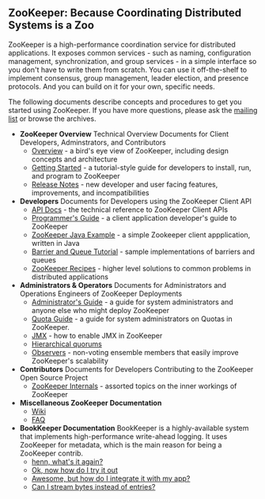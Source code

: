 <!--
Copyright 2002-2004 The Apache Software Foundation

Licensed under the Apache License, Version 2.0 (the "License");
you may not use this file except in compliance with the License.
You may obtain a copy of the License at

http://www.apache.org/licenses/LICENSE-2.0

Unless required by applicable law or agreed to in writing, software
distributed under the License is distributed on an "AS IS" BASIS,
WITHOUT WARRANTIES OR CONDITIONS OF ANY KIND, either express or implied.
See the License for the specific language governing permissions and
limitations under the License.
//-->

## ZooKeeper: Because Coordinating Distributed Systems is a Zoo

ZooKeeper is a high-performance coordination service for
distributed applications.  It exposes common services - such as
naming, configuration management, synchronization, and group
services - in a simple interface so you don't have to write them
from scratch.  You can use it off-the-shelf to implement
consensus, group management, leader election, and presence
protocols. And you can build on it for your own, specific needs.

The following documents describe concepts and procedures to get
you started using ZooKeeper. If you have more questions, please
ask the [mailing list](http://zookeeper.apache.org/mailing_lists.html) or browse the
archives.

+ **ZooKeeper Overview**
    Technical Overview Documents for Client Developers, Adminstrators, and Contributors
    + [Overview](zookeeperOver.html) - a bird's eye view of ZooKeeper, including design concepts and architecture
    + [Getting Started](zookeeperStarted.html) - a tutorial-style guide for developers to install, run, and program to ZooKeeper
    + [Release Notes](releasenotes.html) - new developer and user facing features, improvements, and incompatibilities
+ **Developers**
    Documents for Developers using the ZooKeeper Client API
    + [API Docs](api/index.html) - the technical reference to ZooKeeper Client APIs
    + [Programmer's Guide](zookeeperProgrammers.html) - a client application developer's guide to ZooKeeper
    + [ZooKeeper Java Example](javaExample.html) - a simple Zookeeper client appplication, written in Java
    + [Barrier and Queue Tutorial](zookeeperTutorial.html) - sample implementations of barriers and queues
    + [ZooKeeper Recipes](recipes.html) - higher level solutions to common problems in distributed applications
+ **Administrators & Operators**
    Documents for Administrators and Operations Engineers of ZooKeeper Deployments
    + [Administrator's Guide](zookeeperAdmin.html) - a guide for system administrators and anyone else who might deploy ZooKeeper
    + [Quota Guide](zookeeperQuotas.html) - a guide for system administrators on Quotas in ZooKeeper.
    + [JMX](zookeeperJMX.html) - how to enable JMX in ZooKeeper
    + [Hierarchical quorums](zookeeperHierarchicalQuorums.html)
    + [Observers](zookeeperObservers.html) - non-voting ensemble members that easily improve ZooKeeper's scalability
+ **Contributors**
    Documents for Developers Contributing to the ZooKeeper Open Source Project
    + [ZooKeeper Internals](zookeeperInternals.html) - assorted topics on the inner workings of ZooKeeper
+ **Miscellaneous ZooKeeper Documentation**
    + [Wiki](https://cwiki.apache.org/confluence/display/ZOOKEEPER)
    + [FAQ](https://cwiki.apache.org/confluence/display/ZOOKEEPER/FAQ)
+ **BookKeeper Documentation**
    BookKeeper is a highly-available system that implements high-performance write-ahead logging. It uses ZooKeeper for metadata, which is the main reason for being a ZooKeeper contrib.
    + [henn, what's it again?](bookkeeperOverview.html)
    + [Ok, now how do I try it out](bookkeeperStarted.html)
    + [Awesome, but how do I integrate it with my app?](bookkeeperProgrammer.html)
    + [Can I stream bytes instead of entries?](bookkeeperStream.html)
